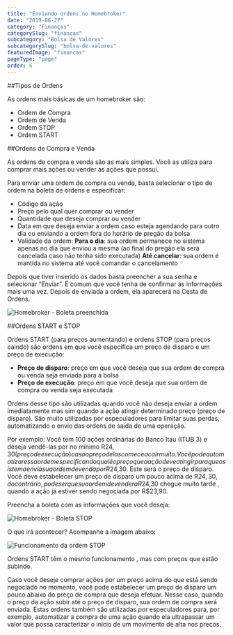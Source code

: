 ```yaml
---
title: "Enviando ordens no Homebroker"
date: "2019-06-27"
category: "Finanças"
categorySlug: "financas"
subcategory: "Bolsa de Valores"
subcategorySlug: "bolsa-de-valores"
featuredImage: "financas"
pageType: "page"
order: 6
---
```


##Tipos de Ordens

As ordens mais básicas de um homebroker são:

- Ordem de Compra
- Ordem de Venda
- Ordem STOP
- Ordem START

##Ordens de Compra e Venda

As ordens de compra e venda são as mais simples. Você as utiliza para comprar mais ações ou vender as ações que possui.

Para enviar uma ordem de compra ou venda, basta selecionar o tipo de ordem na boleta de ordens e especificar:

- Código da ação
- Preço pelo qual quer comprar ou vender
- Quantidade que deseja comprar ou vender
- Data em que deseja enviar a ordem caso esteja agendando para outro dia ou enviando a ordem fora do horário de pregão da bolsa
- Validade da ordem:
**Para o dia**: sua ordem permanece no sistema apenas no dia que enviou a mesma (ao final do pregão ela será cancelada caso não tenha sido executada)
**Até cancelar**: sua ordem é mantida no sistema até você comandar o cancelamento

Depois que tiver inserido os dados basta preencher a sua senha e selecionar “Enviar”. É comum que você tenha de confirmar as informações mais uma vez. Depois de enviada a ordem, ela aparecerá na Cesta de Ordens.

![Homebroker - Boleta preenchida](../../img/homebroker-boleta-preenchida.jpg)

##Ordens START e STOP

Ordens START (para preços aumentando) e ordens STOP (para preços caindo) são ordens em que você especifica um preço de disparo e um preço de execução:

- **Preço de disparo**: preço em que você deseja que sua ordem de compra ou venda seja enviada para a bolsa
- **Preço de execução**: preço em que você deseja que sua ordem de compra ou venda seja executada

Ordens desse tipo são utilizadas quando você não deseja enviar a ordem imediatamente mas sim quando a ação atingir determinado preço (preço de disparo). São muito utilizadas por especuladores para limitar suas perdas, automatizando o envio das ordens de saída de uma operação.

Por exemplo: Você tem 100 ações ordinárias do Banco Itau (ITUB 3) e deseja vendê-las por no mínimo R$24,30 (preço de execução) caso o preço delas comece a cair muito. Você pode automatizar essa ordem especificando qual é o preço que a ação deve atingir para que o sistema envia sua ordem de venda por R$24,30. Este será o preço de disparo. Você deve estabelecer um preço de disparo um pouco acima de R$24,30, do contrário, pode ser que sua ordem de vender a R$24,30 chegue muito tarde , quando a ação já estiver sendo negociada por R$23,90.

Preencha a boleta com as informações que você deseja:

![Homebroker - Boleta STOP](../../img/homebroker-boleta-preenchida-stop.jpg)

O que irá acontecer? Acompanhe a imagem abaixo:

![Funcionamento da ordem STOP](../../img/homebroker-fluxo-ordem-stop.jpg)

Ordens START têm o mesmo funcionamento , mas com preços que estão subindo.

Caso você deseje comprar ações por um preço acima do que está sendo negociado no momento, você pode estabelecer um preço de disparo um pouco abaixo do preço de compra que deseja efetuar. Nesse caso, quando o preço da ação subir até o preço de disparo, sua ordem de compra será enviada. Estas ordens também são utilizadas por especuladores para, por exemplo, automatizar a compra de uma ação quando ela ultrapassar um valor que possa caracterizar o início de um movimento de alta nos preços.